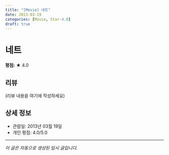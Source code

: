 ```yaml
---
title: "[Movie] 네트"
date: 2013-03-19
categories: [Movie, Star-4.0]
draft: true
---
```


# 네트

**평점:** ★ 4.0

## 리뷰

(리뷰 내용을 여기에 작성하세요)

## 상세 정보

- 관람일: 2013년 03월 19일
- 개인 평점: 4.0/5.0

---

*이 글은 자동으로 생성된 임시 글입니다.*
